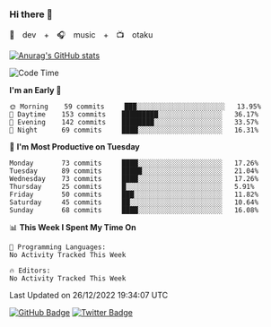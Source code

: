 ### Hi there 👋

🚀　dev　+　🎧　music　+　📺　otaku


[![Anurag's GitHub stats](https://github-readme-stats.vercel.app/api?username=koheitasaka&count_private=true&show_icons=true&theme=monokai)](https://github.com/koheitasaka/github-readme-stats)

<!--START_SECTION:waka-->
![Code Time](http://img.shields.io/badge/Code%20Time-1%2C161%20hrs%2023%20mins-blue)

**I'm an Early 🐤** 

```text
🌞 Morning    59 commits     ███░░░░░░░░░░░░░░░░░░░░░░   13.95% 
🌆 Daytime    153 commits    █████████░░░░░░░░░░░░░░░░   36.17% 
🌃 Evening    142 commits    ████████░░░░░░░░░░░░░░░░░   33.57% 
🌙 Night      69 commits     ████░░░░░░░░░░░░░░░░░░░░░   16.31%

```
📅 **I'm Most Productive on Tuesday** 

```text
Monday       73 commits     ████░░░░░░░░░░░░░░░░░░░░░   17.26% 
Tuesday      89 commits     █████░░░░░░░░░░░░░░░░░░░░   21.04% 
Wednesday    73 commits     ████░░░░░░░░░░░░░░░░░░░░░   17.26% 
Thursday     25 commits     █░░░░░░░░░░░░░░░░░░░░░░░░   5.91% 
Friday       50 commits     ███░░░░░░░░░░░░░░░░░░░░░░   11.82% 
Saturday     45 commits     ██░░░░░░░░░░░░░░░░░░░░░░░   10.64% 
Sunday       68 commits     ████░░░░░░░░░░░░░░░░░░░░░   16.08%

```


📊 **This Week I Spent My Time On** 

```text
💬 Programming Languages: 
No Activity Tracked This Week

🔥 Editors: 
No Activity Tracked This Week

```


 Last Updated on 26/12/2022 19:34:07 UTC
<!--END_SECTION:waka-->

[![GitHub Badge](https://img.shields.io/badge/GitHub-100000?style=for-the-badge&logo=github&logoColor=white)](https://github.com/koheitasaka)
[![Twitter Badge](https://img.shields.io/badge/Twitter-1DA1F2?style=for-the-badge&logo=twitter&logoColor=white)](https://twitter.com/sleep_asleep_)
